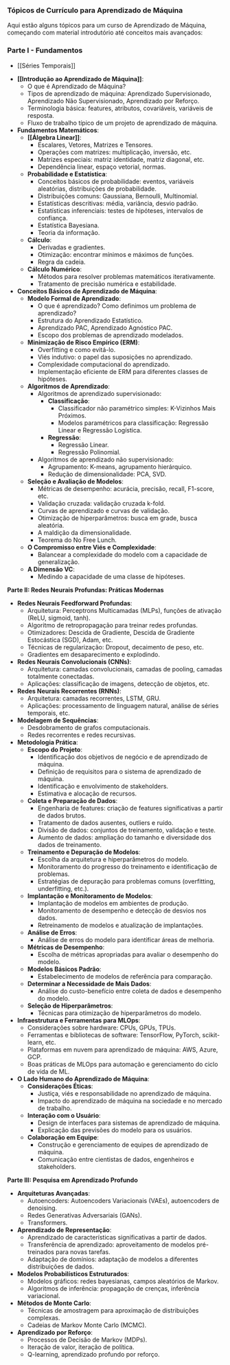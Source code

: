 ### Tópicos de Currículo para Aprendizado de Máquina

Aqui estão alguns tópicos para um curso de Aprendizado de Máquina, começando com material introdutório até conceitos mais avançados:

### **Parte I - Fundamentos**
- [[Séries Temporais]]
* **[[Introdução ao Aprendizado de Máquina]]**:
    * O que é Aprendizado de Máquina?
    * Tipos de aprendizado de máquina: Aprendizado Supervisionado, Aprendizado Não Supervisionado, Aprendizado por Reforço.
    * Terminologia básica: features, atributos, covariáveis, variáveis de resposta.
    * Fluxo de trabalho típico de um projeto de aprendizado de máquina.
* **Fundamentos Matemáticos**:
    * **[[Álgebra Linear]]**:
        * Escalares, Vetores, Matrizes e Tensores.
        * Operações com matrizes: multiplicação, inversão, etc.
        * Matrizes especiais: matriz identidade, matriz diagonal, etc.
        * Dependência linear, espaço vetorial, normas.
    * **Probabilidade e Estatística**:
        * Conceitos básicos de probabilidade: eventos, variáveis aleatórias, distribuições de probabilidade.
        * Distribuições comuns: Gaussiana, Bernoulli, Multinomial.
        * Estatísticas descritivas: média, variância, desvio padrão.
        * Estatísticas inferenciais: testes de hipóteses, intervalos de confiança.
        * Estatística Bayesiana.
        * Teoria da informação.
    * **Cálculo**:
        * Derivadas e gradientes.
        * Otimização: encontrar mínimos e máximos de funções.
        * Regra da cadeia.
    * **Cálculo Numérico**:
        * Métodos para resolver problemas matemáticos iterativamente.
        * Tratamento de precisão numérica e estabilidade.
* **Conceitos Básicos de Aprendizado de Máquina**:
    * **Modelo Formal de Aprendizado**:
        * O que é aprendizado? Como definimos um problema de aprendizado?
        * Estrutura do Aprendizado Estatístico.
        * Aprendizado PAC, Aprendizado Agnóstico PAC.
        * Escopo dos problemas de aprendizado modelados.
    * **Minimização de Risco Empírico (ERM)**:
        * Overfitting e como evitá-lo.
        * Viés indutivo: o papel das suposições no aprendizado.
        * Complexidade computacional do aprendizado.
        * Implementação eficiente de ERM para diferentes classes de hipóteses.
    * **Algoritmos de Aprendizado**:
        * Algoritmos de aprendizado supervisionado:
            * **Classificação**:
                * Classificador não paramétrico simples: K-Vizinhos Mais Próximos.
                * Modelos paramétricos para classificação: Regressão Linear e Regressão Logística.
            * **Regressão**:
                * Regressão Linear.
                * Regressão Polinomial.
        * Algoritmos de aprendizado não supervisionado:
            * Agrupamento: K-means, agrupamento hierárquico.
            * Redução de dimensionalidade: PCA, SVD.
    * **Seleção e Avaliação de Modelos**:
        * Métricas de desempenho: acurácia, precisão, recall, F1-score, etc.
        * Validação cruzada: validação cruzada k-fold.
        * Curvas de aprendizado e curvas de validação.
        * Otimização de hiperparâmetros: busca em grade, busca aleatória.
        * A maldição da dimensionalidade.
        * Teorema do No Free Lunch.
    * **O Compromisso entre Viés e Complexidade**:
        * Balancear a complexidade do modelo com a capacidade de generalização.
    * **A Dimensão VC**:
        * Medindo a capacidade de uma classe de hipóteses.

**Parte II: Redes Neurais Profundas: Práticas Modernas**

* **Redes Neurais Feedforward Profundas**:
    * Arquitetura: Perceptrons Multicamadas (MLPs), funções de ativação (ReLU, sigmoid, tanh).
    * Algoritmo de retropropagação para treinar redes profundas.
    * Otimizadores: Descida de Gradiente, Descida de Gradiente Estocástica (SGD), Adam, etc.
    * Técnicas de regularização: Dropout, decaimento de peso, etc.
    * Gradientes em desaparecimento e explodindo.
* **Redes Neurais Convolucionais (CNNs)**:
    * Arquitetura: camadas convolucionais, camadas de pooling, camadas totalmente conectadas.
    * Aplicações: classificação de imagens, detecção de objetos, etc.
* **Redes Neurais Recorrentes (RNNs)**:
    * Arquitetura: camadas recorrentes, LSTM, GRU.
    * Aplicações: processamento de linguagem natural, análise de séries temporais, etc.
* **Modelagem de Sequências**:
    * Desdobramento de grafos computacionais.
    * Redes recorrentes e redes recursivas.
* **Metodologia Prática**:
    * **Escopo do Projeto**:
        * Identificação dos objetivos de negócio e de aprendizado de máquina.
        * Definição de requisitos para o sistema de aprendizado de máquina.
        * Identificação e envolvimento de stakeholders.
        * Estimativa e alocação de recursos.
    * **Coleta e Preparação de Dados**:
        * Engenharia de features: criação de features significativas a partir de dados brutos.
        * Tratamento de dados ausentes, outliers e ruído.
        * Divisão de dados: conjuntos de treinamento, validação e teste.
        * Aumento de dados: ampliação do tamanho e diversidade dos dados de treinamento.
    * **Treinamento e Depuração de Modelos**:
        * Escolha da arquitetura e hiperparâmetros do modelo.
        * Monitoramento do progresso do treinamento e identificação de problemas.
        * Estratégias de depuração para problemas comuns (overfitting, underfitting, etc.).
    * **Implantação e Monitoramento de Modelos**:
        * Implantação de modelos em ambientes de produção.
        * Monitoramento de desempenho e detecção de desvios nos dados.
        * Retreinamento de modelos e atualização de implantações.
    * **Análise de Erros**:
        * Análise de erros do modelo para identificar áreas de melhoria.
    * **Métricas de Desempenho**:
        * Escolha de métricas apropriadas para avaliar o desempenho do modelo.
    * **Modelos Básicos Padrão**:
        * Estabelecimento de modelos de referência para comparação.
    * **Determinar a Necessidade de Mais Dados**:
        * Análise do custo-benefício entre coleta de dados e desempenho do modelo.
    * **Seleção de Hiperparâmetros**:
        * Técnicas para otimização de hiperparâmetros do modelo.
* **Infraestrutura e Ferramentas para MLOps**:
    * Considerações sobre hardware: CPUs, GPUs, TPUs.
    * Ferramentas e bibliotecas de software: TensorFlow, PyTorch, scikit-learn, etc.
    * Plataformas em nuvem para aprendizado de máquina: AWS, Azure, GCP.
    * Boas práticas de MLOps para automação e gerenciamento do ciclo de vida de ML.
* **O Lado Humano do Aprendizado de Máquina**:
    * **Considerações Éticas**:
        * Justiça, viés e responsabilidade no aprendizado de máquina.
        * Impacto do aprendizado de máquina na sociedade e no mercado de trabalho.
    * **Interação com o Usuário**:
        * Design de interfaces para sistemas de aprendizado de máquina.
        * Explicação das previsões do modelo para os usuários.
    * **Colaboração em Equipe**:
        * Construção e gerenciamento de equipes de aprendizado de máquina.
        * Comunicação entre cientistas de dados, engenheiros e stakeholders.

**Parte III: Pesquisa em Aprendizado Profundo**

* **Arquiteturas Avançadas**:
    * Autoencoders: Autoencoders Variacionais (VAEs), autoencoders de denoising.
    * Redes Generativas Adversariais (GANs).
    * Transformers.
* **Aprendizado de Representação**:
    * Aprendizado de características significativas a partir de dados.
    * Transferência de aprendizado: aproveitamento de modelos pré-treinados para novas tarefas.
    * Adaptação de domínios: adaptação de modelos a diferentes distribuições de dados.
* **Modelos Probabilísticos Estruturados**:
    * Modelos gráficos: redes bayesianas, campos aleatórios de Markov.
    * Algoritmos de inferência: propagação de crenças, inferência variacional.
* **Métodos de Monte Carlo**:
    * Técnicas de amostragem para aproximação de distribuições complexas.
    * Cadeias de Markov Monte Carlo (MCMC).
* **Aprendizado por Reforço**:
    * Processos de Decisão de Markov (MDPs).
    * Iteração de valor, iteração de política.
    * Q-learning, aprendizado profundo por reforço.
